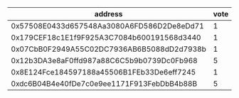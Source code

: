 address|vote|timestamp|signature
---|---|---|---
0x57508E0433d657548Aa3080A6FD586D2De8eDd71|1|1617711647|0x415952bc3cd59b49085cea2c7c766591989dd305ae991990b252df16211677324dcd0234cb82c155c95d925a5d7fef49873173a3d3328b5a536f22b7f2c7e54f1b
0x179CEF18c1E1f9F925A3C7084b600191568d3440|1|1617714891|0xb5dad133e6265f5b3ff3a8094c8477232243f02e13ab7b9e4f0ea8e24aa7cb4b0d4f3e8d634dcc235d94dea1f337a9c1b771b9d498c764743bda0afc0e4885d91c
0x07CbB0F2949A55C02DC7936AB6B5088dD2d7938b|1|1617717335|0x9a3f1d074be3dad614c34d8a52da6effd4d3996d979b528a7ca8be2c6b1c221f291975a7eda5b451018ebfd4d61d8d4c3174a1d264bf161a33d6a23451dfebca1b
0x12b3DA3e8aF0ffd987a88C6C5b9b0739Dc0Fb968|5|1617728440|0x2360526a0ede025168985638a5381cd92ee2d5418723269773dc598856678bd43c9a239aa336a23c06a6b11a6c4f5e53783df4fb5594038bf9ed440ea57f176e1b
0x8E124Fce184597188a45506B1FEb33De6eff7245|1|1617728983|0x5d923320b1302e3121ab1d0c1157537562c2d4984d937877b42dd84fad3986f50b1e7aa5c7b2d362bd509d70f9ed79644bb87aeee9bccdd953b34659a1bb994d1b
0xdc6B04B4e40fDe7c0e9ee1171F913FebDbB4b88B|5|1617732173|0x68d7616ee7eaad2e5aba5d07102cc95e06666256f6af70acaa02db87779b12e6040c4952120a7f12b4ed2f72d98da6f0ba16b05adc246ea1125e5819907169db1c